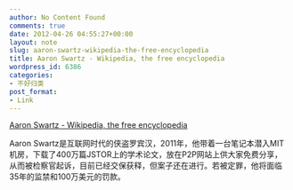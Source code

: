 ```yaml
---
author: No Content Found
comments: true
date: 2012-04-26 04:55:27+00:00
layout: note
slug: aaron-swartz-wikipedia-the-free-encyclopedia
title: Aaron Swartz - Wikipedia, the free encyclopedia
wordpress_id: 6386
categories:
- 不好归类
post_format:
- Link
---
```


[Aaron Swartz - Wikipedia, the free encyclopedia](http://en.wikipedia.org/wiki/Aaron_Swartz)

Aaron Swartz是互联网时代的侠盗罗宾汉，2011年，他带着一台笔记本潜入MIT机房，下载了400万篇JSTOR上的学术论文，放在P2P网站上供大家免费分享，从而被检察官起诉，目前已经交保获释，但案子还在进行。若被定罪，他将面临35年的监禁和100万美元的罚款。
